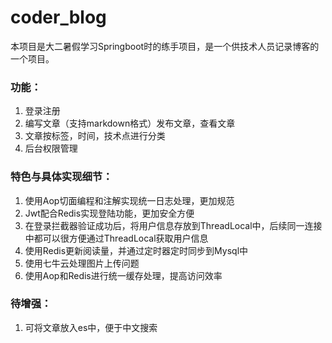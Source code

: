 # coder_blog

本项目是大二暑假学习Springboot时的练手项目，是一个供技术人员记录博客的一个项目。



### 功能：

1. 登录注册
2. 编写文章（支持markdown格式）发布文章，查看文章
3. 文章按标签，时间，技术点进行分类
4. 后台权限管理



### 特色与具体实现细节：

1. 使用Aop切面编程和注解实现统一日志处理，更加规范
2. Jwt配合Redis实现登陆功能，更加安全方便
3. 在登录拦截器验证成功后，将用户信息存放到ThreadLocal中，后续同一连接中都可以很方便通过ThreadLocal获取用户信息
4. 使用Redis更新阅读量，并通过定时器定时同步到Mysql中
5. 使用七牛云处理图片上传问题
6. 使用Aop和Redis进行统一缓存处理，提高访问效率



### 待增强：

1. 可将文章放入es中，便于中文搜索
